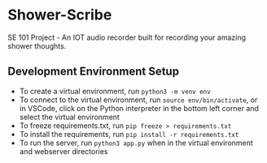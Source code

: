 # Shower-Scribe

SE 101 Project - An IOT audio recorder built for recording your amazing shower thoughts.

## Development Environment Setup

- To create a virtual environment, run `python3 -m venv env`
- To connect to the virtual environment, run `source env/bin/activate`, or in VSCode, click on the Python interpreter in the bottom left corner and select the virtual environment
- To freeze requirements.txt, run `pip freeze > requirements.txt`
- To install the requirements, run `pip install -r requirements.txt`
- To run the server, run `python3 app.py` when in the virtual environment and webserver directories
